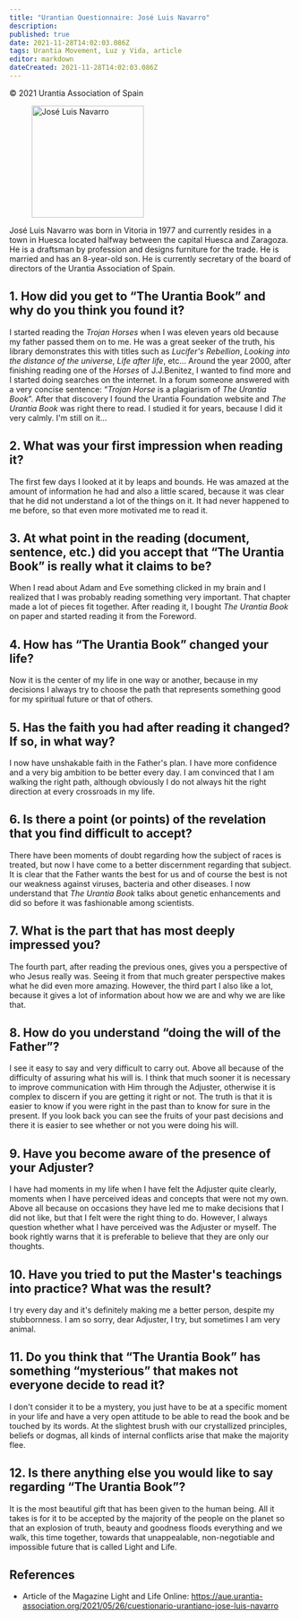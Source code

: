 ```yaml
---
title: "Urantian Questionnaire: José Luis Navarro"
description: 
published: true
date: 2021-11-28T14:02:03.086Z
tags: Urantia Movement, Luz y Vida, article
editor: markdown
dateCreated: 2021-11-28T14:02:03.086Z
---
```


<p class="v-card v-sheet theme--light gray lighten-3 px-2">© 2021 Urantia Association of Spain</p>


<figure id="Figure_1" class="image urantiapedia">
<img src="/image/article/Luz_y_Vida/LyV_2021_06/Jose-Luis-Navarro.jpg" alt="José Luis Navarro" width="200">
</figure>

José Luis Navarro was born in Vitoria in 1977 and currently resides in a town in Huesca located halfway between the capital Huesca and Zaragoza. He is a draftsman by profession and designs furniture for the trade. He is married and has an 8-year-old son. He is currently secretary of the board of directors of the Urantia Association of Spain.

## 1. How did you get to “The Urantia Book” and why do you think you found it?

I started reading the _Trojan Horses_ when I was eleven years old because my father passed them on to me. He was a great seeker of the truth, his library demonstrates this with titles such as _Lucifer's Rebellion_, _Looking into the distance of the universe_, _Life after life_, etc... Around the year 2000, after finishing reading one of the _Horses_ of J.J.Benitez, I wanted to find more and I started doing searches on the internet. In a forum someone answered with a very concise sentence: “_Trojan Horse_ is a plagiarism of _The Urantia Book_”. After that discovery I found the Urantia Foundation website and _The Urantia Book_ was right there to read. I studied it for years, because I did it very calmly. I'm still on it...

## 2. What was your first impression when reading it?

The first few days I looked at it by leaps and bounds. He was amazed at the amount of information he had and also a little scared, because it was clear that he did not understand a lot of the things on it. It had never happened to me before, so that even more motivated me to read it.

## 3. At what point in the reading (document, sentence, etc.) did you accept that “The Urantia Book” is really what it claims to be?

When I read about Adam and Eve something clicked in my brain and I realized that I was probably reading something very important. That chapter made a lot of pieces fit together. After reading it, I bought _The Urantia Book_ on paper and started reading it from the Foreword.

## 4. How has “The Urantia Book” changed your life?

Now it is the center of my life in one way or another, because in my decisions I always try to choose the path that represents something good for my spiritual future or that of others.

## 5. Has the faith you had after reading it changed? If so, in what way?

I now have unshakable faith in the Father's plan. I have more confidence and a very big ambition to be better every day. I am convinced that I am walking the right path, although obviously I do not always hit the right direction at every crossroads in my life.

## 6. Is there a point (or points) of the revelation that you find difficult to accept?

There have been moments of doubt regarding how the subject of races is treated, but now I have come to a better discernment regarding that subject. It is clear that the Father wants the best for us and of course the best is not our weakness against viruses, bacteria and other diseases. I now understand that _The Urantia Book_ talks about genetic enhancements and did so before it was fashionable among scientists.

## 7. What is the part that has most deeply impressed you?

The fourth part, after reading the previous ones, gives you a perspective of who Jesus really was. Seeing it from that much greater perspective makes what he did even more amazing. However, the third part I also like a lot, because it gives a lot of information about how we are and why we are like that.

## 8. How do you understand “doing the will of the Father”?

I see it easy to say and very difficult to carry out. Above all because of the difficulty of assuring what his will is. I think that much sooner it is necessary to improve communication with Him through the Adjuster, otherwise it is complex to discern if you are getting it right or not. The truth is that it is easier to know if you were right in the past than to know for sure in the present. If you look back you can see the fruits of your past decisions and there it is easier to see whether or not you were doing his will.

## 9. Have you become aware of the presence of your Adjuster?

I have had moments in my life when I have felt the Adjuster quite clearly, moments when I have perceived ideas and concepts that were not my own. Above all because on occasions they have led me to make decisions that I did not like, but that I felt were the right thing to do. However, I always question whether what I have perceived was the Adjuster or myself. The book rightly warns that it is preferable to believe that they are only our thoughts.

## 10. Have you tried to put the Master's teachings into practice? What was the result?

I try every day and it's definitely making me a better person, despite my stubbornness. I am so sorry, dear Adjuster, I try, but sometimes I am very animal.

## 11. Do you think that “The Urantia Book” has something “mysterious” that makes not everyone decide to read it?

I don't consider it to be a mystery, you just have to be at a specific moment in your life and have a very open attitude to be able to read the book and be touched by its words. At the slightest brush with our crystallized principles, beliefs or dogmas, all kinds of internal conflicts arise that make the majority flee.

## 12. Is there anything else you would like to say regarding “The Urantia Book”?

It is the most beautiful gift that has been given to the human being. All it takes is for it to be accepted by the majority of the people on the planet so that an explosion of truth, beauty and goodness floods everything and we walk, this time together, towards that unappealable, non-negotiable and impossible future that is called Light and Life.

## References

- Article of the Magazine Light and Life Online: https://aue.urantia-association.org/2021/05/26/cuestionario-urantiano-jose-luis-navarro

